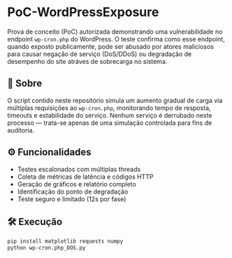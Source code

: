 # PoC-WordPressExposure

Prova de conceito (PoC) autorizada demonstrando uma vulnerabilidade no endpoint `wp-cron.php` do WordPress. O teste confirma como esse endpoint, quando exposto publicamente, pode ser abusado por atores maliciosos para causar negação de serviço (DoS/DDoS) ou degradação de desempenho do site atráves de sobrecarga no sistema.

## 📌 Sobre

O script contido neste repositório simula um aumento gradual de carga via múltiplas requisições ao `wp-cron.php`, monitorando tempo de resposta, timeouts e estabilidade do serviço. Nenhum serviço é derrubado neste processo — trata-se apenas de uma simulação controlada para fins de auditoria.

## ⚙️ Funcionalidades

- Testes escalonados com múltiplas threads
- Coleta de métricas de latência e códigos HTTP
- Geração de gráficos e relatório completo
- Identificação do ponto de degradação
- Teste seguro e limitado (12s por fase)

## 🛠 Execução

```bash
pip install matplotlib requests numpy
python wp-cron.php_DOS.py
